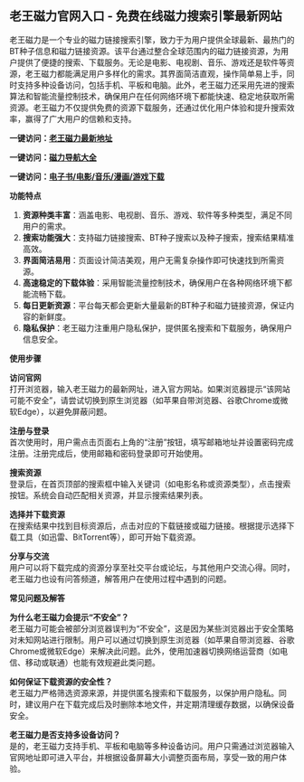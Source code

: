 <h2>老王磁力官网入口 - 免费在线磁力搜索引擎最新网站</h2>
<p>老王磁力是一个专业的磁力链接搜索引擎，致力于为用户提供全球最新、最热门的BT种子信息和磁力链接资源。该平台通过整合全球范围内的磁力链接资源，为用户提供了便捷的搜索、下载服务。无论是电影、电视剧、音乐、游戏还是软件等资源，老王磁力都能满足用户多样化的需求。其界面简洁直观，操作简单易上手，同时支持多种设备访问，包括手机、平板和电脑。此外，老王磁力还采用先进的搜索算法和智能流量控制技术，确保用户在任何网络环境下都能快速、稳定地获取所需资源。老王磁力不仅提供免费的资源下载服务，还通过优化用户体验和提升搜索效率，赢得了广大用户的信赖和支持。</p>
<p><strong>一键访问：</strong><a href="https://laowangcili.litxdh.com"><strong>老王磁力最新地址</strong></a></p>
<p><strong>一键访问：</strong><a href="https://cilisousuodaohang.litxdh.com"><strong>磁力导航大全</strong></a></p>
<p><strong>一键访问：</strong><a href="https://wangpanziyuan.pages.dev/"><strong>电子书/电影/音乐/漫画/游戏下载</strong></a></p>
<p><strong>功能特点</strong></p>
<ol>
	<li><strong>资源种类丰富</strong>：涵盖电影、电视剧、音乐、游戏、软件等多种类型，满足不同用户的需求。</li>
	<li><strong>搜索功能强大</strong>：支持磁力链接搜索、BT种子搜索以及种子搜索，搜索结果精准高效。</li>
	<li><strong>界面简洁易用</strong>：页面设计简洁美观，用户无需复杂操作即可快速找到所需资源。</li>
	<li><strong>高速稳定的下载体验</strong>：采用智能流量控制技术，确保用户在各种网络环境下都能流畅下载。</li>
	<li><strong>每日更新资源</strong>：平台每天都会更新大量最新的BT种子和磁力链接资源，保证内容的新鲜度。</li>
	<li><strong>隐私保护</strong>：老王磁力注重用户隐私保护，提供匿名搜索和下载服务，确保用户信息安全。</li>
</ol>
<p><strong>使用步骤</strong></p>
<p><strong>访问官网</strong><br>打开浏览器，输入老王磁力的最新网址，进入官方网站。如果浏览器提示“该网站可能不安全”，请尝试切换到原生浏览器（如苹果自带浏览器、谷歌Chrome或微软Edge），以避免屏蔽问题。</p>
<p><strong>注册与登录</strong><br>首次使用时，用户需点击页面右上角的“注册”按钮，填写邮箱地址并设置密码完成注册。注册完成后，使用邮箱和密码登录即可开始使用。</p>
<p><strong>搜索资源</strong><br>登录后，在首页顶部的搜索框中输入关键词（如电影名称或资源类型），点击搜索按钮。系统会自动匹配相关资源，并显示搜索结果列表。</p>
<p><strong>选择并下载资源</strong><br>在搜索结果中找到目标资源后，点击对应的下载链接或磁力链接。根据提示选择下载工具（如迅雷、BitTorrent等），即可开始下载资源。</p>
<p><strong>分享与交流</strong><br>用户可以将下载完成的资源分享至社交平台或论坛，与其他用户交流心得。同时，老王磁力也设有问答频道，解答用户在使用过程中遇到的问题。</p>
<p><strong>常见问题及解答</strong></p>
<p><strong>为什么老王磁力会提示“不安全”？</strong><br>老王磁力可能会被部分浏览器误判为“不安全”，这是因为某些浏览器出于安全策略对未知网站进行限制。用户可以通过切换到原生浏览器（如苹果自带浏览器、谷歌Chrome或微软Edge）来解决此问题。此外，使用加速器切换网络运营商（如电信、移动或联通）也能有效规避此类问题。</p>
<p><strong>如何保证下载资源的安全性？</strong><br>老王磁力严格筛选资源来源，并提供匿名搜索和下载服务，以保护用户隐私。同时，建议用户在下载完成后及时删除本地文件，并定期清理缓存数据，以确保设备安全。</p>
<p><strong>老王磁力是否支持多设备访问？</strong><br>是的，老王磁力支持手机、平板和电脑等多种设备访问。用户只需通过浏览器输入官网地址即可进入平台，并根据设备屏幕大小调整页面布局，享受一致的用户体验。</p>
